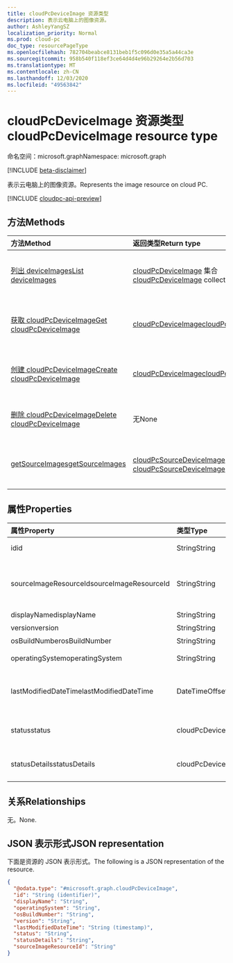 ```yaml
---
title: cloudPcDeviceImage 资源类型
description: 表示云电脑上的图像资源。
author: AshleyYangSZ
localization_priority: Normal
ms.prod: cloud-pc
doc_type: resourcePageType
ms.openlocfilehash: 782704beabce8131beb1f5c096d0e35a5a44ca3e
ms.sourcegitcommit: 958b540f118ef3ce64d4d4e96b29264e2b56d703
ms.translationtype: MT
ms.contentlocale: zh-CN
ms.lasthandoff: 12/03/2020
ms.locfileid: "49563842"
---
```

# <a name="cloudpcdeviceimage-resource-type"></a><span data-ttu-id="71596-103">cloudPcDeviceImage 资源类型</span><span class="sxs-lookup"><span data-stu-id="71596-103">cloudPcDeviceImage resource type</span></span>

<span data-ttu-id="71596-104">命名空间：microsoft.graph</span><span class="sxs-lookup"><span data-stu-id="71596-104">Namespace: microsoft.graph</span></span>

[!INCLUDE [beta-disclaimer](../../includes/beta-disclaimer.md)]

<span data-ttu-id="71596-105">表示云电脑上的图像资源。</span><span class="sxs-lookup"><span data-stu-id="71596-105">Represents the image resource on cloud PC.</span></span>

[!INCLUDE [cloudpc-api-preview](../../includes/cloudpc-api-preview.md)]

## <a name="methods"></a><span data-ttu-id="71596-106">方法</span><span class="sxs-lookup"><span data-stu-id="71596-106">Methods</span></span>

|<span data-ttu-id="71596-107">方法</span><span class="sxs-lookup"><span data-stu-id="71596-107">Method</span></span>|<span data-ttu-id="71596-108">返回类型</span><span class="sxs-lookup"><span data-stu-id="71596-108">Return type</span></span>|<span data-ttu-id="71596-109">说明</span><span class="sxs-lookup"><span data-stu-id="71596-109">Description</span></span>|
|:---|:---|:---|
|[<span data-ttu-id="71596-110">列出 deviceImages</span><span class="sxs-lookup"><span data-stu-id="71596-110">List deviceImages</span></span>](../api/virtualendpoint-list-deviceimages.md)|<span data-ttu-id="71596-111">[cloudPcDeviceImage](../resources/cloudpcdeviceimage.md) 集合</span><span class="sxs-lookup"><span data-stu-id="71596-111">[cloudPcDeviceImage](../resources/cloudpcdeviceimage.md) collection</span></span>|<span data-ttu-id="71596-112">列出 [cloudPcDeviceImage](../resources/cloudpcdeviceimage.md) 对象的属性和关系。</span><span class="sxs-lookup"><span data-stu-id="71596-112">List the properties and relationships of [cloudPcDeviceImage](../resources/cloudpcdeviceimage.md) objects.</span></span>|
|[<span data-ttu-id="71596-113">获取 cloudPcDeviceImage</span><span class="sxs-lookup"><span data-stu-id="71596-113">Get cloudPcDeviceImage</span></span>](../api/cloudpcdeviceimage-get.md)|[<span data-ttu-id="71596-114">cloudPcDeviceImage</span><span class="sxs-lookup"><span data-stu-id="71596-114">cloudPcDeviceImage</span></span>](../resources/cloudpcdeviceimage.md)|<span data-ttu-id="71596-115">读取 [cloudPcDeviceImage](../resources/cloudpcdeviceimage.md) 对象的属性和关系。</span><span class="sxs-lookup"><span data-stu-id="71596-115">Read the properties and relationships of a [cloudPcDeviceImage](../resources/cloudpcdeviceimage.md) object.</span></span>|
|[<span data-ttu-id="71596-116">创建 cloudPcDeviceImage</span><span class="sxs-lookup"><span data-stu-id="71596-116">Create cloudPcDeviceImage</span></span>](../api/virtualendpoint-post-deviceimages.md)|[<span data-ttu-id="71596-117">cloudPcDeviceImage</span><span class="sxs-lookup"><span data-stu-id="71596-117">cloudPcDeviceImage</span></span>](../resources/cloudpcdeviceimage.md)|<span data-ttu-id="71596-118">创建新的 [cloudPcDeviceImage](../resources/cloudpcdeviceimage.md) 对象。</span><span class="sxs-lookup"><span data-stu-id="71596-118">Create a new [cloudPcDeviceImage](../resources/cloudpcdeviceimage.md) object.</span></span>|
|[<span data-ttu-id="71596-119">删除 cloudPcDeviceImage</span><span class="sxs-lookup"><span data-stu-id="71596-119">Delete cloudPcDeviceImage</span></span>](../api/cloudpcdeviceimage-delete.md)|<span data-ttu-id="71596-120">无</span><span class="sxs-lookup"><span data-stu-id="71596-120">None</span></span>|<span data-ttu-id="71596-121">删除 [cloudPcDeviceImage](../resources/cloudpcdeviceimage.md) 对象。</span><span class="sxs-lookup"><span data-stu-id="71596-121">Delete a [cloudPcDeviceImage](../resources/cloudpcdeviceimage.md) object.</span></span>|
|[<span data-ttu-id="71596-122">getSourceImages</span><span class="sxs-lookup"><span data-stu-id="71596-122">getSourceImages</span></span>](../api/cloudpcdeviceimage-getsourceimages.md)|<span data-ttu-id="71596-123">[cloudPcSourceDeviceImage](../resources/cloudpcsourcedeviceimage.md) 集合</span><span class="sxs-lookup"><span data-stu-id="71596-123">[cloudPcSourceDeviceImage](../resources/cloudpcsourcedeviceimage.md) collection</span></span>|<span data-ttu-id="71596-124">获取 [cloudPcSourceDeviceImage](../resources/cloudpcsourcedeviceimage.md) 对象。</span><span class="sxs-lookup"><span data-stu-id="71596-124">Get [cloudPcSourceDeviceImage](../resources/cloudpcsourcedeviceimage.md) objects.</span></span>|

## <a name="properties"></a><span data-ttu-id="71596-125">属性</span><span class="sxs-lookup"><span data-stu-id="71596-125">Properties</span></span>

|<span data-ttu-id="71596-126">属性</span><span class="sxs-lookup"><span data-stu-id="71596-126">Property</span></span>|<span data-ttu-id="71596-127">类型</span><span class="sxs-lookup"><span data-stu-id="71596-127">Type</span></span>|<span data-ttu-id="71596-128">说明</span><span class="sxs-lookup"><span data-stu-id="71596-128">Description</span></span>|
|:---|:---|:---|
|<span data-ttu-id="71596-129">id</span><span class="sxs-lookup"><span data-stu-id="71596-129">id</span></span>|<span data-ttu-id="71596-130">String</span><span class="sxs-lookup"><span data-stu-id="71596-130">String</span></span>|<span data-ttu-id="71596-131">云电脑上的图像资源的唯一标识符。</span><span class="sxs-lookup"><span data-stu-id="71596-131">Unique identifier for the image resource on cloud PC.</span></span> <span data-ttu-id="71596-132">只读。</span><span class="sxs-lookup"><span data-stu-id="71596-132">Read-only.</span></span>|
|<span data-ttu-id="71596-133">sourceImageResourceId</span><span class="sxs-lookup"><span data-stu-id="71596-133">sourceImageResourceId</span></span>|<span data-ttu-id="71596-134">String</span><span class="sxs-lookup"><span data-stu-id="71596-134">String</span></span>|<span data-ttu-id="71596-135">Azure 上的源图像资源的 ID。</span><span class="sxs-lookup"><span data-stu-id="71596-135">The ID of the source image resource on Azure.</span></span> <span data-ttu-id="71596-136">必需的格式： "/subscriptions/{subscription-id}/resourceGroups/{resourceGroupName}/providers/Microsoft.Compute/images/{imageName}"。</span><span class="sxs-lookup"><span data-stu-id="71596-136">Required format: "/subscriptions/{subscription-id}/resourceGroups/{resourceGroupName}/providers/Microsoft.Compute/images/{imageName}".</span></span>|
|<span data-ttu-id="71596-137">displayName</span><span class="sxs-lookup"><span data-stu-id="71596-137">displayName</span></span>|<span data-ttu-id="71596-138">String</span><span class="sxs-lookup"><span data-stu-id="71596-138">String</span></span>|<span data-ttu-id="71596-139">图像的显示名称。</span><span class="sxs-lookup"><span data-stu-id="71596-139">The image's display name.</span></span>|
|<span data-ttu-id="71596-140">version</span><span class="sxs-lookup"><span data-stu-id="71596-140">version</span></span>|<span data-ttu-id="71596-141">String</span><span class="sxs-lookup"><span data-stu-id="71596-141">String</span></span>|<span data-ttu-id="71596-142">图像版本。</span><span class="sxs-lookup"><span data-stu-id="71596-142">The image version.</span></span> <span data-ttu-id="71596-143">例如：0.0.1、1.5.13。</span><span class="sxs-lookup"><span data-stu-id="71596-143">For example: 0.0.1, 1.5.13.</span></span>|
|<span data-ttu-id="71596-144">osBuildNumber</span><span class="sxs-lookup"><span data-stu-id="71596-144">osBuildNumber</span></span>|<span data-ttu-id="71596-145">String</span><span class="sxs-lookup"><span data-stu-id="71596-145">String</span></span>|<span data-ttu-id="71596-146">图像的 OS 内部版本。</span><span class="sxs-lookup"><span data-stu-id="71596-146">The image's OS build version.</span></span> <span data-ttu-id="71596-147">例如：1909。</span><span class="sxs-lookup"><span data-stu-id="71596-147">For example: 1909.</span></span>|
|<span data-ttu-id="71596-148">operatingSystem</span><span class="sxs-lookup"><span data-stu-id="71596-148">operatingSystem</span></span>|<span data-ttu-id="71596-149">String</span><span class="sxs-lookup"><span data-stu-id="71596-149">String</span></span>|<span data-ttu-id="71596-150">图像的操作系统。</span><span class="sxs-lookup"><span data-stu-id="71596-150">The image's operating system.</span></span> <span data-ttu-id="71596-151">例如： Windows 10 企业版。</span><span class="sxs-lookup"><span data-stu-id="71596-151">For example: Windows 10 Enterprise.</span></span>|
|<span data-ttu-id="71596-152">lastModifiedDateTime</span><span class="sxs-lookup"><span data-stu-id="71596-152">lastModifiedDateTime</span></span>|<span data-ttu-id="71596-153">DateTimeOffset</span><span class="sxs-lookup"><span data-stu-id="71596-153">DateTimeOffset</span></span>|<span data-ttu-id="71596-154">上次修改图像的数据和时间。</span><span class="sxs-lookup"><span data-stu-id="71596-154">The data and time that the image was last modified.</span></span> <span data-ttu-id="71596-155">时间以 ISO 8601 格式和协调世界时 (UTC) 时间显示。</span><span class="sxs-lookup"><span data-stu-id="71596-155">The time is shown in ISO 8601 format and  Coordinated Universal Time (UTC) time.</span></span> <span data-ttu-id="71596-156">例如，2014年1月1日午夜 UTC 显示为 "2014-01-01T00：00： 00Z"。</span><span class="sxs-lookup"><span data-stu-id="71596-156">For example, midnight UTC on Jan 1, 2014 appears as '2014-01-01T00:00:00Z'.</span></span>|
|<span data-ttu-id="71596-157">status</span><span class="sxs-lookup"><span data-stu-id="71596-157">status</span></span>|<span data-ttu-id="71596-158">cloudPcDeviceImageStatus</span><span class="sxs-lookup"><span data-stu-id="71596-158">cloudPcDeviceImageStatus</span></span>|<span data-ttu-id="71596-159">云电脑上的映像的状态。</span><span class="sxs-lookup"><span data-stu-id="71596-159">The status of the image on cloud PC.</span></span> <span data-ttu-id="71596-160">可能的状态包括 "上载挂起"、"上载时失败" 或 "就绪" 可供使用。</span><span class="sxs-lookup"><span data-stu-id="71596-160">Possible status include upload pending, failed to upload, or ready to use.</span></span> <span data-ttu-id="71596-161">可取值为：`pending`、`ready`、`failed`。</span><span class="sxs-lookup"><span data-stu-id="71596-161">Possible values are: `pending`, `ready`, `failed`.</span></span>|
|<span data-ttu-id="71596-162">statusDetails</span><span class="sxs-lookup"><span data-stu-id="71596-162">statusDetails</span></span>|<span data-ttu-id="71596-163">cloudPcDeviceImageStatusDetails</span><span class="sxs-lookup"><span data-stu-id="71596-163">cloudPcDeviceImageStatusDetails</span></span>|<span data-ttu-id="71596-164">图像状态的详细信息，用于指示上载失败的原因（如果适用）。</span><span class="sxs-lookup"><span data-stu-id="71596-164">The details of the image's status, which indicates why the upload failed, if applicable.</span></span> <span data-ttu-id="71596-165">可取值为：`internalServerError`、`sourceImageNotFound`。</span><span class="sxs-lookup"><span data-stu-id="71596-165">Possible values are: `internalServerError`, `sourceImageNotFound`.</span></span>|

## <a name="relationships"></a><span data-ttu-id="71596-166">关系</span><span class="sxs-lookup"><span data-stu-id="71596-166">Relationships</span></span>

<span data-ttu-id="71596-167">无。</span><span class="sxs-lookup"><span data-stu-id="71596-167">None.</span></span>

## <a name="json-representation"></a><span data-ttu-id="71596-168">JSON 表示形式</span><span class="sxs-lookup"><span data-stu-id="71596-168">JSON representation</span></span>

<span data-ttu-id="71596-169">下面是资源的 JSON 表示形式。</span><span class="sxs-lookup"><span data-stu-id="71596-169">The following is a JSON representation of the resource.</span></span>
<!-- {
  "blockType": "resource",
  "keyProperty": "id",
  "@odata.type": "microsoft.graph.cloudPcDeviceImage",
  "baseType": "microsoft.graph.entity",
  "openType": false
}
-->

``` json
{
  "@odata.type": "#microsoft.graph.cloudPcDeviceImage",
  "id": "String (identifier)",
  "displayName": "String",
  "operatingSystem": "String",
  "osBuildNumber": "String",
  "version": "String",
  "lastModifiedDateTime": "String (timestamp)",
  "status": "String",
  "statusDetails": "String",
  "sourceImageResourceId": "String"
}
```

